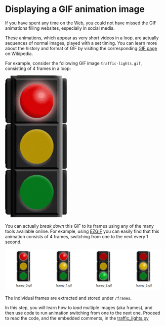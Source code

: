 # Displaying a GIF animation image

If you have spent any time on the Web, you could not have missed the GIF animations filling
websites, especially in social media.

These animations, which appear as very short videos in a loop, are actually sequences of normal
images, played with a set timing. You can learn more about the history and format of GIF by
visiting the corresponding [GIF page](https://en.wikipedia.org/wiki/GIF) on Wikipedia.

For example, consider the following GIF image ``traffic-lights.gif``, consisting of 4 frames in a loop:

![Traffic lights](traffic-lights.gif)

You can actually *break down* this GIF to its frames using any of the many tools available
online. For example, using [EZGIF](https://ezgif.com/split) you can easily find that this
animation consists of 4 frames, switching from one to the next every 1 second.

![Traffic lights frames](traffic-lights-frames.png)

The individual frames are extracted and stored under ``/frames``.

In this step, you will learn how to *load* multiple images (aka frames), and then use code to run animation
switching from one to the next one.
Proceed to read the code, and the embedded comments, in the [traffic_lights.py](traffic_lights.py)

